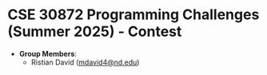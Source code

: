 # CSE 30872 Programming Challenges (Summer 2025) - Contest

- **Group Members**: 
    - Ristian David (mdavid4@nd.edu) 
